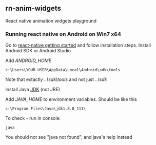 ## rn-anim-widgets

React native animation widgets playground


### Running react native on Android on Win7 x64

Go to [react-native getting started](https://facebook.github.io/react-native/docs/getting-started.html) and follow installation steps. Install Android SDK or Android Studio

Add *ANDROID_HOME*
```
c:\Users\YOUR_USER\AppData\Local\Android\sdk\tools
```
Note that extactly *..\sdk\tools* and not just *..\sdk*


Install Java [JDK](http://www.oracle.com/technetwork/java/javase/downloads/jdk8-downloads-2133151.html) (not JRE)

Add *JAVA_HOME* to environment variables. Should be like this
```
c:\Program Files\Java\jdk1.8.0_111\
```
To check - run in console:
```
java
```
You should not see "java not found", and java's help instead
